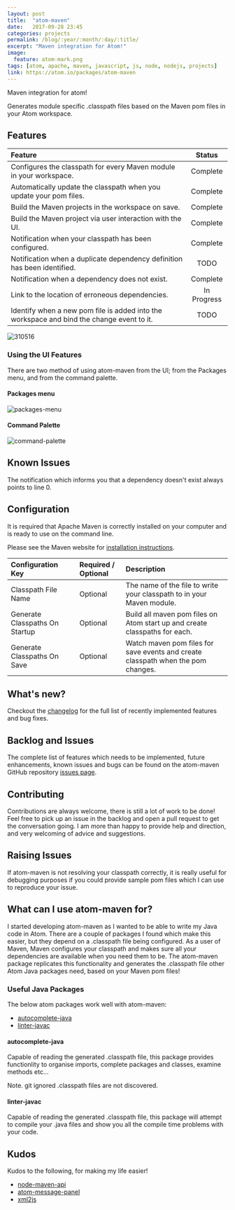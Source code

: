 ```yaml
---
layout: post
title:  "atom-maven"
date:   2017-09-28 23:45
categories: projects
permalink: /blog/:year/:month/:day/:title/
excerpt: "Maven integration for Atom!"
image:
  feature: atom-mark.png
tags: [atom, apache, maven, javascript, js, node, nodejs, projects]
link: https://atom.io/packages/atom-maven
---
```


Maven integration for atom!

Generates module specific .classpath files based on the Maven pom files in your Atom workspace.

## Features

| Feature | Status |
| :------ | :-----: |
| Configures the classpath for every Maven module in your workspace. | Complete |
| Automatically update the classpath when you update your pom files. | Complete |
| Build the Maven projects in the workspace on save. | Complete |
| Build the Maven project via user interaction with the UI. | Complete |
| Notification when your classpath has been configured. | Complete |
| Notification when a duplicate dependency definition has been identified. | TODO |
| Notification when a dependency does not exist. | Complete |
| Link to the location of erroneous dependencies. | In Progress |
| Identify when a new pom file is added into the workspace and bind the change event to it. | TODO |


![310516](https://cloud.githubusercontent.com/assets/12021575/15692408/12018824-2786-11e6-8cac-289fd0af4076.JPG)

### Using the UI Features
There are two method of using atom-maven from the UI; from the Packages menu, and from the command palette.

#### Packages menu

![packages-menu](https://cloud.githubusercontent.com/assets/12021575/25781403/bba6e132-3331-11e7-9596-b6bd74812bd9.PNG)

#### Command Palette

![command-palette](https://cloud.githubusercontent.com/assets/12021575/25781396/ab10a45c-3331-11e7-8131-06fcd1f0c132.PNG)

## Known Issues

The notification which informs you that a dependency doesn't exist always points to line 0.

## Configuration  

It is required that Apache Maven is correctly installed on your computer and is ready to use on the command line.

Please see the Maven website for [installation instructions](http://maven.apache.org/install.html).

| Configuration Key | Required / Optional | Description |
| :------ | :----- | :----- |
| Classpath File Name | Optional | The name of the file to write your classpath to in your Maven module. |
| Generate Classpaths On Startup | Optional | Build all maven pom files on Atom start up and create classpaths for each. |
| Generate Classpaths On Save | Optional | Watch maven pom files for save events and create classpath when the pom changes. |


## What's new?
Checkout the [changelog](https://github.com/concon121/atom-maven/blob/master/CHANGELOG.md) for the full list of recently implemented features and bug fixes.

## Backlog and Issues
The complete list of features which needs to be implemented, future enhancements, known issues and bugs can be found on the atom-maven GitHub repository [issues page](https://github.com/concon121/atom-maven/issues).

## Contributing
Contributions are always welcome, there is still a lot of work to be done!  Feel free to pick up an issue in the backlog and open a pull request to get the conversation going.  I am more than happy to provide help and direction, and very welcoming of advice and suggestions.

## Raising Issues

If atom-maven is not resolving your classpath correctly, it is really useful for debugging purposes if you could provide sample pom files which I can use to reproduce your issue.

## What can I use atom-maven for?

I started developing atom-maven as I wanted to be able to write my Java code in Atom.  There are a couple of packages I found which make this easier, but they depend on a .classpath file being configured.  As a user of Maven, Maven configures your classpath and makes sure all your dependencies are available when you need them to be.  The atom-maven package replicates this functionality and generates the .classpath file other Atom Java packages need, based on your Maven pom files!   

### Useful Java Packages

The below atom packages work well with atom-maven:

*   [autocomplete-java](https://atom.io/packages/autocomplete-java)
*   [linter-javac](https://atom.io/packages/linter-javac)

#### autocomplete-java
Capable of reading the generated .classpath file, this package provides functionlity to organise imports, complete packages and classes, examine methods etc...

Note. git ignored .classpath files are not discovered.

#### linter-javac
Capable of reading the generated .classpath file, this package will attempt to compile your .java files and show you all the compile time problems with your code.

## Kudos
Kudos to the following, for making my life easier!

* [node-maven-api](https://www.npmjs.com/package/node-maven-api)
* [atom-message-panel](https://github.com/tcarlsen/atom-message-panel)
* [xml2js](https://github.com/Leonidas-from-XIV/node-xml2js)
